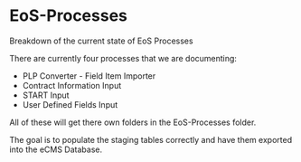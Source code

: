 # EoS-Processes
Breakdown of the current state of EoS Processes

There are currently four processes that we are documenting:

- PLP Converter - Field Item Importer
- Contract Information Input
- START Input
- User Defined Fields Input

All of these will get there own folders in the EoS-Processes folder.

The goal is to populate the staging tables correctly and have them exported into the eCMS Database.


